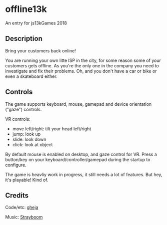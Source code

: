 # offline13k

An entry for js13kGames 2018

## Description

Bring your customers back online!

You are running your own litte ISP in the city, for some reason some of
your customers gets offline. As you're the only one in the company you
need to investigate and fix their problems. Oh, and you don't have a car
or bike or even a skateboard either.


## Controls

The game supports keyboard, mouse, gamepad and device orientation
("gaze") controls.

VR controls:
  * move left/right: tilt your head left/right
  * jump: look up
  * slide: look down
  * click: look at object

By default mouse is enabled on desktop, and gaze control for VR. Press a
button/key on your keyboard/controller/gamepad during the startup to
configure.

The game is heavliy work in progress, it still needs a lot of features.
But hey, it's playable! Kind of.

## Credits

Code/etc: [gheja](https://github.com/gheja)

Music: [Strayboom](https://soundcloud.com/strayboom/)
